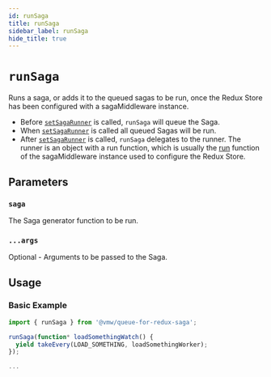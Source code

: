 ```yaml
---
id: runSaga
title: runSaga
sidebar_label: runSaga
hide_title: true
---
```


# `runSaga`

Runs a saga, or adds it to the queued sagas to be run, once the Redux Store
has been configured with a sagaMiddleware instance.

- Before [`setSagaRunner`](/queue-for-redux-saga/docs/api/setSagaRunner) is called, `runSaga` will queue the Saga.
- When [`setSagaRunner`](/queue-for-redux-saga/docs/api/setSagaRunner) is called all queued Sagas will be run.
- After [`setSagaRunner`](/queue-for-redux-saga/docs/api/setSagaRunner) is called, `runSaga` delegates to the runner.
  The runner is an object with a run function, which is usually the <a href="https://redux-saga.js.org/docs/api/" target="_blank">run</a> function of the sagaMiddleware instance used to configure the Redux Store.

## Parameters

### `saga`

The Saga generator function to be run.

### `...args`

Optional - Arguments to be passed to the Saga.

## Usage

### Basic Example

```js
import { runSaga } from '@vmw/queue-for-redux-saga';

runSaga(function* loadSomethingWatch() {
  yield takeEvery(LOAD_SOMETHING, loadSomethingWorker);
});

...
```
